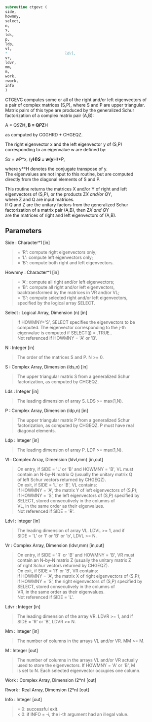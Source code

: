 ```fortran  
subroutine ctgevc (  
side,  
howmny,  
select,  
n,  
s,  
lds,  
p,  
ldp,  
vl,  
*                          ldvl,  
vr,  
ldvr,  
mm,  
m,  
work,  
rwork,  
info  
)  
```  
  
CTGEVC computes some or all of the right and/or left eigenvectors of  
a pair of complex matrices (S,P), where S and P are upper triangular.  
Matrix pairs of this type are produced by the generalized Schur  
factorization of a complex matrix pair (A,B):  
  
A = Q*S*Z**H,  B = Q*P*Z**H  
  
as computed by CGGHRD + CHGEQZ.  
  
The right eigenvector x and the left eigenvector y of (S,P)  
corresponding to an eigenvalue w are defined by:  
  
S*x = w*P*x,  (y**H)*S = w*(y**H)*P,  
  
where y**H denotes the conjugate transpose of y.  
The eigenvalues are not input to this routine, but are computed  
directly from the diagonal elements of S and P.  
  
This routine returns the matrices X and/or Y of right and left  
eigenvectors of (S,P), or the products Z*X and/or Q*Y,  
where Z and Q are input matrices.  
If Q and Z are the unitary factors from the generalized Schur  
factorization of a matrix pair (A,B), then Z*X and Q*Y  
are the matrices of right and left eigenvectors of (A,B).  
  
## Parameters  
Side : Character*1 [in]  
> = 'R': compute right eigenvectors only;  
> = 'L': compute left eigenvectors only;  
> = 'B': compute both right and left eigenvectors.  
  
Howmny : Character*1 [in]  
> = 'A': compute all right and/or left eigenvectors;  
> = 'B': compute all right and/or left eigenvectors,  
> backtransformed by the matrices in VR and/or VL;  
> = 'S': compute selected right and/or left eigenvectors,  
> specified by the logical array SELECT.  
  
Select : Logical Array, Dimension (n) [in]  
> If HOWMNY='S', SELECT specifies the eigenvectors to be  
> computed.  The eigenvector corresponding to the j-th  
> eigenvalue is computed if SELECT(j) = .TRUE..  
> Not referenced if HOWMNY = 'A' or 'B'.  
  
N : Integer [in]  
> The order of the matrices S and P.  N >= 0.  
  
S : Complex Array, Dimension (lds,n) [in]  
> The upper triangular matrix S from a generalized Schur  
> factorization, as computed by CHGEQZ.  
  
Lds : Integer [in]  
> The leading dimension of array S.  LDS >= max(1,N).  
  
P : Complex Array, Dimension (ldp,n) [in]  
> The upper triangular matrix P from a generalized Schur  
> factorization, as computed by CHGEQZ.  P must have real  
> diagonal elements.  
  
Ldp : Integer [in]  
> The leading dimension of array P.  LDP >= max(1,N).  
  
Vl : Complex Array, Dimension (ldvl,mm) [in,out]  
> On entry, if SIDE = 'L' or 'B' and HOWMNY = 'B', VL must  
> contain an N-by-N matrix Q (usually the unitary matrix Q  
> of left Schur vectors returned by CHGEQZ).  
> On exit, if SIDE = 'L' or 'B', VL contains:  
> if HOWMNY = 'A', the matrix Y of left eigenvectors of (S,P);  
> if HOWMNY = 'S', the left eigenvectors of (S,P) specified by  
> SELECT, stored consecutively in the columns of  
> VL, in the same order as their eigenvalues.  
> Not referenced if SIDE = 'R'.  
  
Ldvl : Integer [in]  
> The leading dimension of array VL.  LDVL >= 1, and if  
> SIDE = 'L' or 'l' or 'B' or 'b', LDVL >= N.  
  
Vr : Complex Array, Dimension (ldvr,mm) [in,out]  
> On entry, if SIDE = 'R' or 'B' and HOWMNY = 'B', VR must  
> contain an N-by-N matrix Z (usually the unitary matrix Z  
> of right Schur vectors returned by CHGEQZ).  
> On exit, if SIDE = 'R' or 'B', VR contains:  
> if HOWMNY = 'A', the matrix X of right eigenvectors of (S,P);  
> if HOWMNY = 'S', the right eigenvectors of (S,P) specified by  
> SELECT, stored consecutively in the columns of  
> VR, in the same order as their eigenvalues.  
> Not referenced if SIDE = 'L'.  
  
Ldvr : Integer [in]  
> The leading dimension of the array VR.  LDVR >= 1, and if  
> SIDE = 'R' or 'B', LDVR >= N.  
  
Mm : Integer [in]  
> The number of columns in the arrays VL and/or VR. MM >= M.  
  
M : Integer [out]  
> The number of columns in the arrays VL and/or VR actually  
> used to store the eigenvectors.  If HOWMNY = 'A' or 'B', M  
> is set to N.  Each selected eigenvector occupies one column.  
  
Work : Complex Array, Dimension (2*n) [out]  
  
Rwork : Real Array, Dimension (2*n) [out]  
  
Info : Integer [out]  
> = 0:  successful exit.  
> < 0:  if INFO = -i, the i-th argument had an illegal value.  
  
